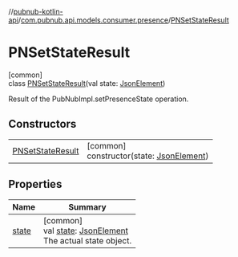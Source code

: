 //[pubnub-kotlin-api](../../../index.md)/[com.pubnub.api.models.consumer.presence](../index.md)/[PNSetStateResult](index.md)

# PNSetStateResult

[common]\
class [PNSetStateResult](index.md)(val state: [JsonElement](../../com.pubnub.api/-json-element/index.md))

Result of the PubNubImpl.setPresenceState operation.

## Constructors

| | |
|---|---|
| [PNSetStateResult](-p-n-set-state-result.md) | [common]<br>constructor(state: [JsonElement](../../com.pubnub.api/-json-element/index.md)) |

## Properties

| Name | Summary |
|---|---|
| [state](state.md) | [common]<br>val [state](state.md): [JsonElement](../../com.pubnub.api/-json-element/index.md)<br>The actual state object. |
